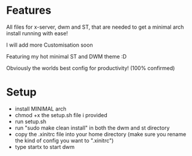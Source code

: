 # Features
All files for x-server, dwm and ST, that are needed to get a minimal arch install running with ease! 

I will add more Customisation soon

Featuring my hot minimal ST and DWM theme :D

Obviously the worlds best config for productivity! (100% confirmed)

# Setup
- install MINIMAL arch
- chmod +x the setup.sh file i provided
- run setup.sh
- run "sudo make clean install" in both the dwm and st directory
- copy the .xinitrc file into your home directory (make sure you rename the kind of config you want to ".xinitrc")
- type startx to start dwm
